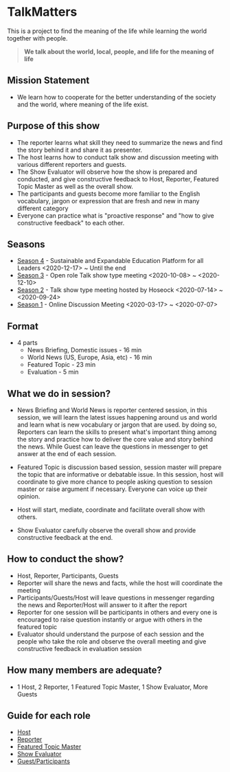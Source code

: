 # TalkMatters
This is a project to find the meaning of the life while learning the world together with people.


> **We talk about the world, local, people, and life for the meaning of life**

## Mission Statement
* We learn how to cooperate for the better understanding of the society and the world, where meaning of the life exist.

## Purpose of this show
* The reporter learns what skill they need to summarize the news and find the story behind it and share it as presenter.
* The host learns how to conduct talk show and discussion meeting with various different reporters and guests.
* The Show Evaluator will observe how the show is prepared and conducted, and give constructive feedback to Host, Reporter, Featured Topic Master as well as the overall show.
* The participants and guests become more familiar to the English vocabulary, jargon or expression that are fresh and new in many different category 
* Everyone can practice what is "proactive response" and "how to give constructive feedback" to each other. 

## Seasons
* [Season 4](https://github.com/seock04/Uncertainty-Handler/wiki/Talk-matters-Season4) - Sustainable and Expandable Education Platform for all Leaders <2020-12-17> ~ Until the end
* [Season 3](https://github.com/seock04/Uncertainty-Handler/wiki/Talk-matters-Season3) - Open role Talk show type meeting <2020-10-08> ~ <2020-12-10>
* [Season 2](https://github.com/seock04/Uncertainty-Handler/wiki/Talk-matters-Season2) - Talk show type meeting hosted by Hoseock <2020-07-14> ~ <2020-09-24>
* [Season 1](https://github.com/seock04/Uncertainty-Handler/wiki/Pathway-Level-4---Manage-Online-Meetings---Talk-matters-Season-1) - Online Discussion Meeting <2020-03-17> ~ <2020-07-07>


## Format
* 4 parts
  * News Briefing, Domestic issues - 16 min 
  * World News (US, Europe, Asia, etc) - 16 min
  * Featured Topic - 23 min
  * Evaluation - 5 min

## What we do in session?
  * News Briefing and World News is reporter centered session, in this session, we will learn the latest issues happening around us and world and learn what is new vocabulary or jargon that are used. by doing so, Reporters can learn the skills to present what's important thing among the story and practice how to deliver the core value and story behind the news. While Guest can leave the questions in messenger to get answer at the end of each session.

  * Featured Topic is discussion based session, session master will prepare the topic that are informative or debatable issue. In this session, host will coordinate to give more chance to people asking question to session master or raise argument if necessary. Everyone can voice up their opinion.

  * Host will start, mediate, coordinate and facilitate overall show with others. 
  
  * Show Evaluator carefully observe the overall show and provide constructive feedback at the end.

## How to conduct the show?
  * Host, Reporter, Participants, Guests
  * Reporter will share the news and facts, while the host will coordinate the meeting
  * Participants/Guests/Host will leave questions in messenger regarding the news and Reporter/Host will answer to it after the report
  * Reporter for one session will be participants in others and every one is encouraged to raise question instantly or argue with others in the featured topic
  * Evaluator should understand the purpose of each session and the people who take the role and observe the overall meeting and give constructive feedback in evaluation session 

## How many members are adequate?
  * 1 Host,  2 Reporter, 1 Featured Topic Master, 1 Show Evaluator, More Guests


## Guide for each role
  * [Host](https://github.com/seock04/Uncertainty-Handler/wiki/%22Talk-matter%22--Guide-book-of-the-Role-for-The-Host)
  * [Reporter](https://github.com/seock04/Uncertainty-Handler/wiki/%22Talk-matter%22-Guide-book-of-the-Role-for-The-Reporter)
  * [Featured Topic Master](https://github.com/seock04/Uncertainty-Handler/wiki/%22Talk-matter%22-Guide-book-of-the-Role-for-The-Featured-Topic-Master)
  * [Show Evaluator](https://github.com/seock04/Uncertainty-Handler/wiki/%22Talk-matter%22-Guide-book-of-the-Role-for-The-Show-Evaluator)
  * [Guest/Participants](https://github.com/seock04/Uncertainty-Handler/wiki/%22Talk-matter%22-Guide-book-of-the-Role-for-The-Guest-Participant)


